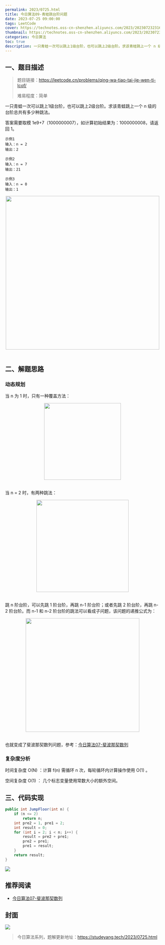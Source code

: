 ```yaml
---
permalink: 2023/0725.html
title: 今日算法09-青蛙跳台阶问题
date: 2023-07-25 09:00:00
tags: LeetCode
cover: https://technotes.oss-cn-shenzhen.aliyuncs.com/2023/202307232316549.png
thumbnail: https://technotes.oss-cn-shenzhen.aliyuncs.com/2023/202307232316549.png
categories: 今日算法
toc: true
description: 一只青蛙一次可以跳上1级台阶，也可以跳上2级台阶。求该青蛙跳上一个 n 级的台阶总共有多少种跳法。
---
```


## 一、题目描述

> 题目链接：https://leetcode.cn/problems/qing-wa-tiao-tai-jie-wen-ti-lcof/
>
> 难易程度：简单

一只青蛙一次可以跳上1级台阶，也可以跳上2级台阶。求该青蛙跳上一个 n 级的台阶总共有多少种跳法。

答案需要取模 1e9+7（1000000007），如计算初始结果为：1000000008，请返回 1。

```
示例1
输入：n = 2
输出：2

示例2
输入：n = 7
输出：21

示例3
输入：n = 0
输出：1
```

<div align="center"> <img src="https://technotes.oss-cn-shenzhen.aliyuncs.com/2023/202307232310831.png" width="500px"> </div><br>

<!-- more -->

## 二、解题思路

### 动态规划

当 n 为 1 时，只有一种覆盖方法：

<div align="center"> <img src="https://technotes.oss-cn-shenzhen.aliyuncs.com/2023/202307232311995.png" width="250px"> </div><br>

当 n = 2 时，有两种跳法：

<div align="center"> <img src="https://technotes.oss-cn-shenzhen.aliyuncs.com/2023/202307232312859.png" width="300px"> </div><br>

跳 n 阶台阶，可以先跳 1 阶台阶，再跳 n-1 阶台阶；或者先跳 2 阶台阶，再跳 n-2 阶台阶。而 n-1 和 n-2 阶台阶的跳法可以看成子问题，该问题的递推公式为：

<div align="center"> <img src="https://cs-notes-1256109796.cos.ap-guangzhou.myqcloud.com/508c6e52-9f93-44ed-b6b9-e69050e14807.jpg" width="370px"> </div><br>

也就变成了斐波那契数列问题，参考：[今日算法07-斐波那契数列](https://mp.weixin.qq.com/s?__biz=MzkwMTI4NTI1NA==&mid=2247484916&idx=1&sn=944c8434668fcaf1e870b7f4b23a8299&chksm=c0b6511df7c1d80b6f32d24ce1fe3c2e039f16f1e98eb430ac615e4790648efed04ce434d7ea&scene=178&cur_album_id=3011486700382224386#rd)

### 复杂度分析

时间复杂度 O(N) ：计算 f(n) 需循环 n 次，每轮循环内计算操作使用 O(1) 。

空间复杂度 O(1) ： 几个标志变量使用常数大小的额外空间。

## 三、代码实现


```java
public int JumpFloor(int n) {
    if (n <= 2)
        return n;
    int pre2 = 1, pre1 = 2;
    int result = 0;
    for (int i = 2; i < n; i++) {
        result = pre2 + pre1;
        pre2 = pre1;
        pre1 = result;
    }
    return result;
}
```

![](https://technotes.oss-cn-shenzhen.aliyuncs.com/2023/202303052135542.gif)

## 推荐阅读

- [今日算法07-斐波那契数列](https://mp.weixin.qq.com/s?__biz=MzkwMTI4NTI1NA==&mid=2247484916&idx=1&sn=944c8434668fcaf1e870b7f4b23a8299&chksm=c0b6511df7c1d80b6f32d24ce1fe3c2e039f16f1e98eb430ac615e4790648efed04ce434d7ea&scene=178&cur_album_id=3011486700382224386#rd)

## 封面

![](https://technotes.oss-cn-shenzhen.aliyuncs.com/2023/202307232316549.png)

> 今日算法系列，题解更新地址：https://studeyang.tech/2023/0725.html
